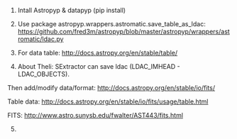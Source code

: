 1. Intall Astropyp & datapyp (pip install)

2. Use package astropyp.wrappers.astromatic.save_table_as_ldac: https://github.com/fred3m/astropyp/blob/master/astropyp/wrappers/astromatic/ldac.py

3. For data table: http://docs.astropy.org/en/stable/table/

4. About Theli: SExtractor can save ldac (LDAC_IMHEAD - LDAC_OBJECTS).

Then add/modify data/format: http://docs.astropy.org/en/stable/io/fits/

Table data: http://docs.astropy.org/en/stable/io/fits/usage/table.html

FITS: http://www.astro.sunysb.edu/fwalter/AST443/fits.html

5. 
